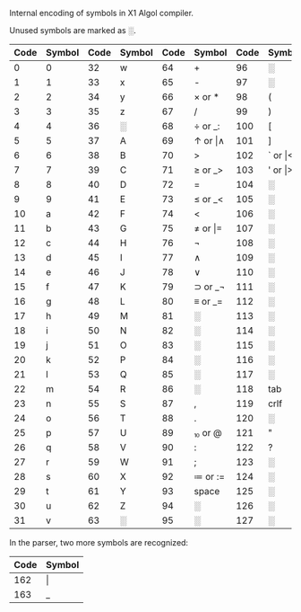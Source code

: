 Internal encoding of symbols in X1 Algol compiler.

Unused symbols are marked as ░.

|Code|Symbol|Code|Symbol|Code| Symbol   |Code | Symbol   |
| -- | ---- | -- | ---- | -- | -------- | --- | -------- |
| 0  | 0    | 32 | w    | 64 | +        | 96  | ░        |
| 1  | 1    | 33 | x    | 65 | -        | 97  | ░        |
| 2  | 2    | 34 | y    | 66 | × or *   | 98  | (        |
| 3  | 3    | 35 | z    | 67 | /        | 99  | )        |
| 4  | 4    | 36 | ░    | 68 | ÷ or _:  | 100 | [        |
| 5  | 5    | 37 | A    | 69 | ↑ or \|∧ | 101 | ]        |
| 6  | 6    | 38 | B    | 70 | >        | 102 | ` or \|< |
| 7  | 7    | 39 | C    | 71 | ≥ or _>  | 103 | ' or \|> |
| 8  | 8    | 40 | D    | 72 | =        | 104 | ░        |
| 9  | 9    | 41 | E    | 73 | ≤ or _<  | 105 | ░        |
| 10 | a    | 42 | F    | 74 | <        | 106 | ░        |
| 11 | b    | 43 | G    | 75 | ≠ or \|= | 107 | ░        |
| 12 | c    | 44 | H    | 76 | ¬        | 108 | ░        |
| 13 | d    | 45 | I    | 77 | ∧        | 109 | ░        |
| 14 | e    | 46 | J    | 78 | ∨        | 110 | ░        |
| 15 | f    | 47 | K    | 79 | ⊃ or _¬  | 111 | ░        |
| 16 | g    | 48 | L    | 80 | ≡ or _=  | 112 | ░        |
| 17 | h    | 49 | M    | 81 | ░        | 113 | ░        |
| 18 | i    | 50 | N    | 82 | ░        | 114 | ░        |
| 19 | j    | 51 | O    | 83 | ░        | 115 | ░        |
| 20 | k    | 52 | P    | 84 | ░        | 116 | ░        |
| 21 | l    | 53 | Q    | 85 | ░        | 117 | ░        |
| 22 | m    | 54 | R    | 86 | ░        | 118 | tab      |
| 23 | n    | 55 | S    | 87 | ,        | 119 | crlf     |
| 24 | o    | 56 | T    | 88 | .        | 120 | ░        |
| 25 | p    | 57 | U    | 89 | ⏨ or @   | 121 | "        |
| 26 | q    | 58 | V    | 90 | :        | 122 | ?        |
| 27 | r    | 59 | W    | 91 | ;        | 123 | ░        |
| 28 | s    | 60 | X    | 92 | ≔ or :=  | 124 | ░        |
| 29 | t    | 61 | Y    | 93 | space    | 125 | ░        |
| 30 | u    | 62 | Z    | 94 | ░        | 126 | ░        |
| 31 | v    | 63 | ░    | 95 | ░        | 127 | ░        |

In the parser, two more symbols are recognized:

|Code |Symbol|
| --- | ---- |
| 162 | \|   |
| 163 | _    |
